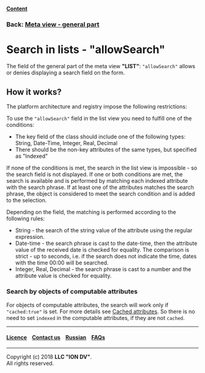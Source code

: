 #### [Content](/docs/en/index.md)

### Back: [Meta view - general part](/docs/en/2_system_description/metadata_structure/meta_view/meta_view_main.md)

# Search in lists - "allowSearch"

The field of the general part of the meta view **"LIST"**: `"allowSearch"` allows or denies displaying a search field on the form.

## How it works?

The platform architecture and registry impose the following restrictions:  

To use the `"allowSearch"` field in the list view you need to fulfill one of the conditions:

* The key field of the class should include one of the following types: String, Date-Time, Integer, Real, Decimal 
* There should be the non-key attributes of the same types, but specified as "Indexed"

If none of the conditions is met, the search in the list view is impossible - so the search field is not displayed. If one or both conditions are met, the search is available and is performed by matching each indexed attribute with the search phrase. If at least one of the attributes matches the search phrase, the object is considered to meet the search condition and is added to the selection.

Depending on the field, the matching is performed according to the following rules:

* String - the search of the string value of the attribute using the regular expression. 
* Date-time - the search phrase is cast to the date-time, then the attribute value of the received date is checked for equality. The comparison is strict - up to seconds, i.e. if the search does not indicate the time, dates with the time 00:00 will be searched.
* Integer, Real, Decimal - the search phrase is cast to a number and the attribute value is checked for equality.

### Search by objects of computable attributes

For objects of computable attributes, the search will work only if `"cached:true"` is set. For more details see [Cached attributes](/docs/en/2_system_description/metadata_structure/meta_class/atr_cached_true.md). So there is no need to set `indexed` in the computable attributes, if they are not `cached`.  

--------------------------------------------------------------------------  


 #### [Licence](/LICENCE.md) &ensp;  [Contact us](https://iondv.com) &ensp;  [Russian](/docs/ru/2_system_description/metadata_structure/meta_view/allowsearch.md)   &ensp; [FAQs](/faqs.md)          



--------------------------------------------------------------------------  

Copyright (c) 2018 **LLC "ION DV"**.  
All rights reserved. 